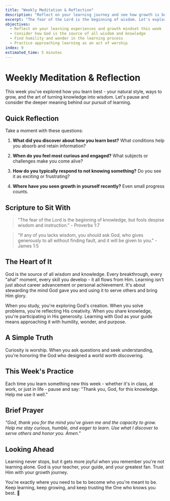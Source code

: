```yaml
---
title: "Weekly Meditation & Reflection"
description: "Reflect on your learning journey and see how growth is both a gift from God and an act of worship"
excerpt: "The fear of the Lord is the beginning of wisdom. Let's explore what it means to learn with God as our guide."
objectives:
  - Reflect on your learning experiences and growth mindset this week
  - Consider how God is the source of all wisdom and knowledge
  - Find humility and wonder in the learning process
  - Practice approaching learning as an act of worship
index: 9
estimated_time: 5 minutes
---
```


# Weekly Meditation & Reflection

This week you've explored how you learn best - your natural style, ways to grow, and the art of turning knowledge into wisdom. Let's pause and consider the deeper meaning behind our pursuit of learning.

## Quick Reflection

Take a moment with these questions:

1. **What did you discover about how you learn best?** What conditions help you absorb and retain information?

2. **When do you feel most curious and engaged?** What subjects or challenges make you come alive?

3. **How do you typically respond to not knowing something?** Do you see it as exciting or frustrating?

4. **Where have you seen growth in yourself recently?** Even small progress counts.

## Scripture to Sit With

> "The fear of the Lord is the beginning of knowledge, but fools despise wisdom and instruction." - Proverbs 1:7

> "If any of you lacks wisdom, you should ask God, who gives generously to all without finding fault, and it will be given to you." - James 1:5

## The Heart of It

God is the source of all wisdom and knowledge. Every breakthrough, every "aha!" moment, every skill you develop - it all flows from Him. Learning isn't just about career advancement or personal achievement. It's about stewarding the mind God gave you and using it to serve others and bring Him glory.

When you study, you're exploring God's creation. When you solve problems, you're reflecting His creativity. When you share knowledge, you're participating in His generosity. Learning with God as your guide means approaching it with humility, wonder, and purpose.

## A Simple Truth

Curiosity is worship. When you ask questions and seek understanding, you're honoring the God who designed a world worth discovering.

## This Week's Practice

Each time you learn something new this week - whether it's in class, at work, or just in life - pause and say: "Thank you, God, for this knowledge. Help me use it well."

## Brief Prayer

_"God, thank you for the mind you've given me and the capacity to grow. Help me stay curious, humble, and eager to learn. Use what I discover to serve others and honor you. Amen."_

## Looking Ahead

Learning never stops, but it gets more joyful when you remember you're not learning alone. God is your teacher, your guide, and your greatest fan. Trust Him with your growth journey.

You're exactly where you need to be to become who you're meant to be. Keep learning, keep growing, and keep trusting the One who knows you best. 🌱
